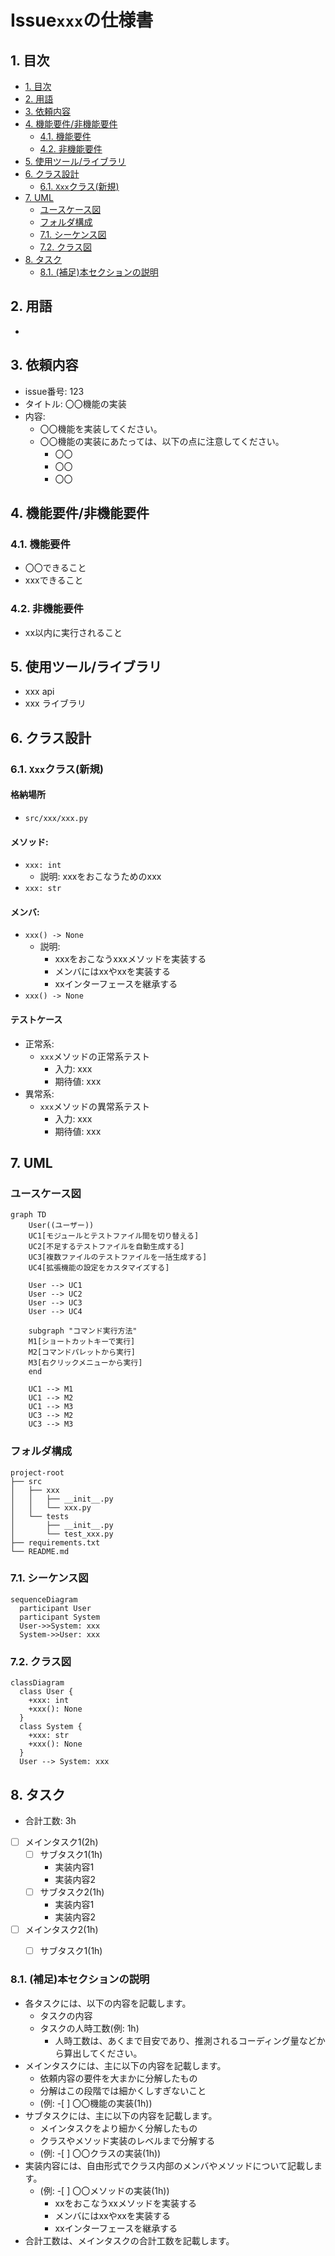 # Issue`xxx`の仕様書

## 1. 目次
- [1. 目次](#1-目次)
- [2. 用語](#2-用語)
- [3. 依頼内容](#3-依頼内容)
- [4. 機能要件/非機能要件](#4-機能要件非機能要件)
  - [4.1. 機能要件](#41-機能要件)
  - [4.2. 非機能要件](#42-非機能要件)
- [5. 使用ツール/ライブラリ](#5-使用ツールライブラリ)
- [6. クラス設計](#6-クラス設計)
  - [6.1. `Xxx`クラス(新規)](#61-xxxクラス新規)
- [7. UML](#7-uml)
  - [ユースケース図](#ユースケース図)
  - [フォルダ構成](#フォルダ構成)
  - [7.1. シーケンス図](#71-シーケンス図)
  - [7.2. クラス図](#72-クラス図)
- [8. タスク](#8-タスク)
  - [8.1. (補足)本セクションの説明](#81-補足本セクションの説明)

## 2. 用語
-  

## 3. 依頼内容
- issue番号: 123
- タイトル: 〇〇機能の実装
- 内容: 
  - 〇〇機能を実装してください。
  - 〇〇機能の実装にあたっては、以下の点に注意してください。
    - 〇〇
    - 〇〇
    - 〇〇

## 4. 機能要件/非機能要件
### 4.1. 機能要件
- 〇〇できること
- xxxできること
### 4.2. 非機能要件
- xx以内に実行されること

## 5. 使用ツール/ライブラリ
- xxx api
- xxx ライブラリ

## 6. クラス設計
### 6.1. `Xxx`クラス(新規)
#### 格納場所
- `src/xxx/xxx.py`
#### メソッド: 
- `xxx: int`
  - 説明: xxxをおこなうためのxxx
- `xxx: str`

#### メンバ:
- `xxx() -> None`
  - 説明: 
    - xxxをおこなうxxxメソッドを実装する
    - メンバにはxxやxxを実装する
    - xxインターフェースを継承する
- `xxx() -> None`

#### テストケース
- 正常系:
  - `xxx`メソッドの正常系テスト
    - 入力: xxx
    - 期待値: xxx
- 異常系:
  - `xxx`メソッドの異常系テスト
    - 入力: xxx
    - 期待値: xxx

## 7. UML
### ユースケース図
```mermaid
graph TD
    User((ユーザー))
    UC1[モジュールとテストファイル間を切り替える]
    UC2[不足するテストファイルを自動生成する]
    UC3[複数ファイルのテストファイルを一括生成する]
    UC4[拡張機能の設定をカスタマイズする]
    
    User --> UC1
    User --> UC2
    User --> UC3
    User --> UC4
    
    subgraph "コマンド実行方法"
    M1[ショートカットキーで実行]
    M2[コマンドパレットから実行]
    M3[右クリックメニューから実行]
    end
    
    UC1 --> M1
    UC1 --> M2
    UC1 --> M3
    UC3 --> M2
    UC3 --> M3
```

### フォルダ構成
```plaintext
project-root
├── src
│   ├── xxx
│   │   ├── __init__.py
│   │   └── xxx.py
│   └── tests
│       ├── __init__.py
│       └── test_xxx.py
├── requirements.txt
└── README.md
```

### 7.1. シーケンス図
```mermaid
sequenceDiagram
  participant User
  participant System
  User->>System: xxx
  System->>User: xxx
```
### 7.2. クラス図
```mermaid
classDiagram
  class User {
    +xxx: int
    +xxx(): None
  }
  class System {
    +xxx: str
    +xxx(): None
  }
  User --> System: xxx
```

## 8. タスク
- 合計工数: 3h
- [ ] メインタスク1(2h)
  - [ ] サブタスク1(1h)
    - 実装内容1
    - 実装内容2
  - [ ] サブタスク2(1h)
    - 実装内容1
    - 実装内容2
- [ ] メインタスク2(1h)
  - [ ] サブタスク1(1h)


### 8.1. (補足)本セクションの説明
- 各タスクには、以下の内容を記載します。
  - タスクの内容
  - タスクの人時工数(例: 1h)
    - 人時工数は、あくまで目安であり、推測されるコーディング量などから算出してください。 
- メインタスクには、主に以下の内容を記載します。
  - 依頼内容の要件を大まかに分解したもの
  - 分解はこの段階では細かくしすぎないこと
  - (例: -[ ] 〇〇機能の実装(1h))
- サブタスクには、主に以下の内容を記載します。
  - メインタスクをより細かく分解したもの
  - クラスやメソッド実装のレベルまで分解する
  - (例: -[ ] 〇〇クラスの実装(1h))
- 実装内容には、自由形式でクラス内部のメンバやメソッドについて記載します。
  - (例: -[ ] 〇〇メソッドの実装(1h))
    - xxをおこなうxxメソッドを実装する
    - メンバにはxxやxxを実装する
    - xxインターフェースを継承する
- 合計工数は、メインタスクの合計工数を記載します。



